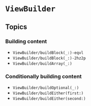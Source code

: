 # ``ViewBuilder``

## Topics

### Building content

- ``ViewBuilder/buildBlock(_:)-eqvl``
- ``ViewBuilder/buildBlock(_:)-2hz2p``
- ``ViewBuilder/buildArray(_:)``

### Conditionally building content

- ``ViewBuilder/buildOptional(_:)``
- ``ViewBuilder/buildEither(first:)``
- ``ViewBuilder/buildEither(second:)``
